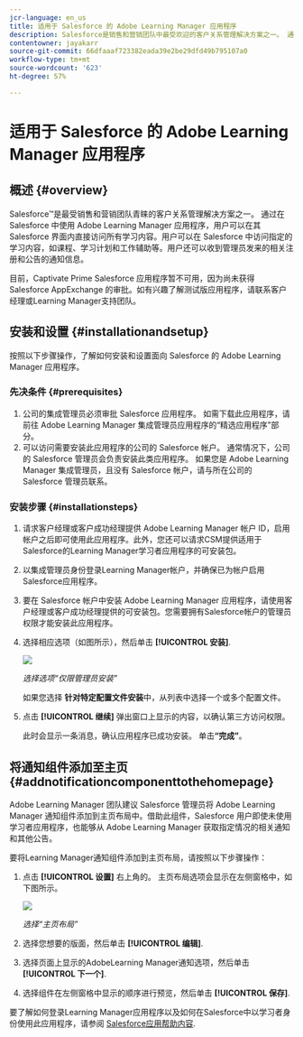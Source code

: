 ```yaml
---
jcr-language: en_us
title: 适用于 Salesforce 的 Adobe Learning Manager 应用程序
description: Salesforce是销售和营销团队中最受欢迎的客户关系管理解决方案之一。 通过在 Salesforce 中使用 Adobe Learning Manager 应用程序，用户可以在其 Salesforce 界面内直接访问所有学习内容。用户可以在 Salesforce 中访问指定的学习内容，如课程、学习计划和工作辅助等。用户还可以收到管理员发来的相关注册和公告的通知信息。
contentowner: jayakarr
source-git-commit: 66dfaaaf723382eada39e2be29dfd49b795107a0
workflow-type: tm+mt
source-wordcount: '623'
ht-degree: 57%

---
```




# 适用于 Salesforce 的 Adobe Learning Manager 应用程序

## 概述 {#overview}

Salesforce™是最受销售和营销团队青睐的客户关系管理解决方案之一。 通过在 Salesforce 中使用 Adobe Learning Manager 应用程序，用户可以在其 Salesforce 界面内直接访问所有学习内容。用户可以在 Salesforce 中访问指定的学习内容，如课程、学习计划和工作辅助等。用户还可以收到管理员发来的相关注册和公告的通知信息。

目前，Captivate Prime Salesforce 应用程序暂不可用，因为尚未获得 Salesforce AppExchange 的审批。如有兴趣了解测试版应用程序，请联系客户经理或Learning Manager支持团队。

## 安装和设置 {#installationandsetup}

按照以下步骤操作，了解如何安装和设置面向 Salesforce 的 Adobe Learning Manager 应用程序。

### 先决条件 {#prerequisites}

1. 公司的集成管理员必须审批 Salesforce 应用程序。 如需下载此应用程序，请前往 Adobe Learning Manager 集成管理员应用程序的“精选应用程序”部分。
1. 可以访问需要安装此应用程序的公司的 Salesforce 帐户。 通常情况下，公司的 Salesforce 管理员会负责安装此类应用程序。 如果您是 Adobe Learning Manager 集成管理员，且没有 Salesforce 帐户，请与所在公司的 Salesforce 管理员联系。

### 安装步骤 {#installationsteps}

1. 请求客户经理或客户成功经理提供 Adobe Learning Manager 帐户 ID，启用帐户之后即可使用此应用程序。此外，您还可以请求CSM提供适用于Salesforce的Learning Manager学习者应用程序的可安装包。

1. 以集成管理员身份登录Learning Manager帐户，并确保已为帐户启用Salesforce应用程序。

1. 要在 Salesforce 帐户中安装 Adobe Learning Manager 应用程序，请使用客户经理或客户成功经理提供的可安装包。您需要拥有Salesforce帐户的管理员权限才能安装此应用程序。

1. 选择相应选项（如图所示），然后单击 **[!UICONTROL 安装]**.

   ![](assets/install-options.png)

   *选择选项“仅限管理员安装”*

   如果您选择 **针对特定配置文件安装**&#x200B;中，从列表中选择一个或多个配置文件。

1. 点击 **[!UICONTROL 继续]** 弹出窗口上显示的内容，以确认第三方访问权限。

   此时会显示一条消息，确认应用程序已成功安装。 单击&#x200B;**“完成”**。

## 将通知组件添加至主页 {#addnotificationcomponenttothehomepage}

Adobe Learning Manager 团队建议 Salesforce 管理员将 Adobe Learning Manager 通知组件添加到主页布局中。借助此组件，Salesforce 用户即使未使用学习者应用程序，也能够从 Adobe Learning Manager 获取指定情况的相关通知和其他公告。

要将Learning Manager通知组件添加到主页布局，请按照以下步骤操作：

1. 点击 **[!UICONTROL 设置]** 右上角的。 主页布局选项会显示在左侧窗格中，如下图所示。

   ![](assets/homepage-component.png)

   *选择“主页布局”*

1. 选择您想要的版面，然后单击 **[!UICONTROL 编辑]**.
1. 选择页面上显示的AdobeLearning Manager通知选项，然后单击 **[!UICONTROL 下一个]**.
1. 选择组件在左侧窗格中显示的顺序进行预览，然后单击 **[!UICONTROL 保存]**.

要了解如何登录Learning Manager应用程序以及如何在Salesforce中以学习者身份使用此应用程序，请参阅 [Salesforce应用帮助内容](../../learners/feature-summary/sfdc-app.md).
